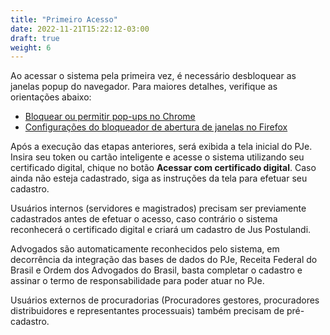 ```yaml
---
title: "Primeiro Acesso"
date: 2022-11-21T15:22:12-03:00
draft: true
weight: 6
---
```


Ao acessar o sistema pela primeira vez, é necessário desbloquear as janelas popup do navegador. Para maiores detalhes, verifique as orientações abaixo:

+ [Bloquear ou permitir pop-ups no Chrome](https://support.google.com/chrome/answer/95472?hl=pt-BR&co=GENIE.Platform%3DDesktop) 
+ [Configurações do bloqueador de abertura de janelas no Firefox](https://support.mozilla.org/pt-BR/kb/configuracoes-do-bloqueador-de-abertura-de-janelas)

Após a execução das etapas anteriores, será exibida a tela inicial do PJe. Insira seu token ou cartão inteligente e acesse o sistema utilizando seu certificado digital, chique no botão **Acessar com certificado digital**. Caso ainda não esteja cadastrado, siga as instruções da tela para efetuar seu cadastro.

Usuários internos (servidores e magistrados) precisam ser previamente cadastrados antes de efetuar o acesso, caso contrário o sistema reconhecerá o certificado digital e criará um cadastro de Jus Postulandi.

Advogados são automaticamente reconhecidos pelo sistema, em decorrência da integração das bases de dados do PJe, Receita Federal do Brasil e Ordem dos Advogados do Brasil, basta completar o cadastro e assinar o termo de responsabilidade para poder atuar no PJe.

Usuários externos de procuradorias (Procuradores gestores, procuradores distribuidores e representantes processuais) também precisam de pré-cadastro. 



